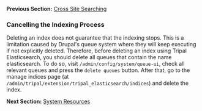 **Previous Section:** [Cross Site Searching](cross-site-search.md)

### Cancelling the Indexing Process
Deleting an index does not guarantee that the indexing stops. This is a limitation caused by Drupal's queue system where
they will keep executing if not explicitly deleted. Therefore, before deleting an index using Tripal Elasticsearch,
you should delete all queues that contain the name elasticsearch. To do so, visit `/admin/config/system/queue-ui`, check
all relevant queues and press the  `delete queues` button. After that, go to the manage indices page
(at `/admin/tripal/extension/tripal_elasticsearch/indices`) and delete the index.

**Next Section:** [System Resources](system-resources.md)

